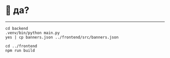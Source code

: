 # 👀 да?

***

```
cd backend
.venv/bin/python main.py
yes | cp banners.json ../frontend/src/banners.json

cd ../frontend
npm run build
```